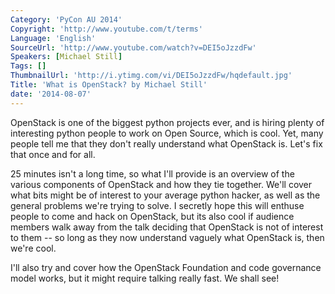 ```yaml
---
Category: 'PyCon AU 2014'
Copyright: 'http://www.youtube.com/t/terms'
Language: 'English'
SourceUrl: 'http://www.youtube.com/watch?v=DEI5oJzzdFw'
Speakers: [Michael Still]
Tags: []
ThumbnailUrl: 'http://i.ytimg.com/vi/DEI5oJzzdFw/hqdefault.jpg'
Title: 'What is OpenStack? by Michael Still'
date: '2014-08-07'
---
```

OpenStack is one of the biggest python projects ever, and is hiring plenty of interesting python people to work on Open Source, which is cool. Yet, many people tell me that they don't really understand what OpenStack is. Let's fix that once and for all.

25 minutes isn't a long time, so what I'll provide is an overview of the various components of OpenStack and how they tie together. We'll cover what bits might be of interest to your average python hacker, as well as the general problems we're trying to solve. I secretly hope this will enthuse people to come and hack on OpenStack, but its also cool if audience members walk away from the talk deciding that OpenStack is not of interest to them -- so long as they now understand vaguely what OpenStack is, then we're cool.

I'll also try and cover how the OpenStack Foundation and code governance model works, but it might require talking really fast. We shall see!